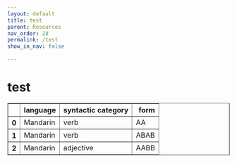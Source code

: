 ```yaml
---
layout: default
title: test
parent: Resources
nav_order: 28
permalink: /test
show_in_nav: false

---
```


# test

<table border="1" class="dataframe">
  <thead>
    <tr style="text-align: right;">
      <th></th>
      <th>language</th>
      <th>syntactic category</th>
      <th>form</th>
    </tr>
  </thead>
  <tbody>
    <tr>
      <th>0</th>
      <td>Mandarin</td>
      <td>verb</td>
      <td>AA</td>
    </tr>
    <tr>
      <th>1</th>
      <td>Mandarin</td>
      <td>verb</td>
      <td>ABAB</td>
    </tr>
    <tr>
      <th>2</th>
      <td>Mandarin</td>
      <td>adjective</td>
      <td>AABB</td>
    </tr>
  </tbody>
</table>
